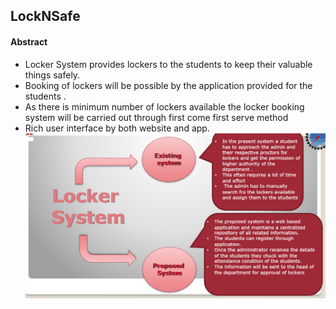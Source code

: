 <h2> LockNSafe </h2>
<h4> Abstract </h4>
<ul> <li> Locker System provides lockers to the students to keep their valuable things safely. </li>
<li> Booking of lockers will be possible by the application provided for the students . </li>
<li> As there is minimum number of lockers available the locker booking system will be carried out through first come first serve method </li>
<li> Rich user interface by both website and app.</li>
<img src = "locknsafe.png"> 
